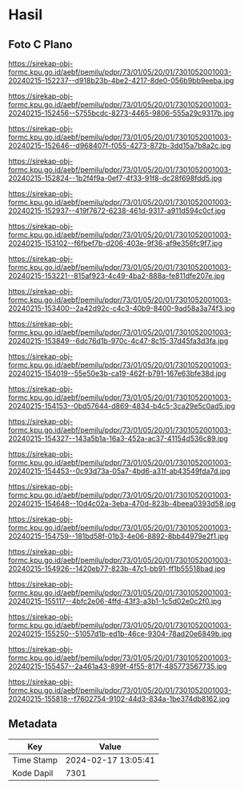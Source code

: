 # Hasil

## Foto C Plano

https://sirekap-obj-formc.kpu.go.id/aebf/pemilu/pdpr/73/01/05/20/01/7301052001003-20240215-152237--d918b23b-4be2-4217-8de0-056b9bb9eeba.jpg

https://sirekap-obj-formc.kpu.go.id/aebf/pemilu/pdpr/73/01/05/20/01/7301052001003-20240215-152456--5755bcdc-8273-4465-9806-555a29c9317b.jpg

https://sirekap-obj-formc.kpu.go.id/aebf/pemilu/pdpr/73/01/05/20/01/7301052001003-20240215-152646--d968407f-f055-4273-872b-3dd15a7b8a2c.jpg

https://sirekap-obj-formc.kpu.go.id/aebf/pemilu/pdpr/73/01/05/20/01/7301052001003-20240215-152824--1b2f4f9a-0ef7-4f33-91f8-dc28f698fdd5.jpg

https://sirekap-obj-formc.kpu.go.id/aebf/pemilu/pdpr/73/01/05/20/01/7301052001003-20240215-152937--419f7672-6238-461d-9317-a911d594c0cf.jpg

https://sirekap-obj-formc.kpu.go.id/aebf/pemilu/pdpr/73/01/05/20/01/7301052001003-20240215-153102--f6fbef7b-d206-403e-9f36-af9e356fc9f7.jpg

https://sirekap-obj-formc.kpu.go.id/aebf/pemilu/pdpr/73/01/05/20/01/7301052001003-20240215-153221--815af923-4c49-4ba2-888a-fe811dfe207e.jpg

https://sirekap-obj-formc.kpu.go.id/aebf/pemilu/pdpr/73/01/05/20/01/7301052001003-20240215-153400--2a42d92c-c4c3-40b9-8400-9ad58a3a74f3.jpg

https://sirekap-obj-formc.kpu.go.id/aebf/pemilu/pdpr/73/01/05/20/01/7301052001003-20240215-153849--6dc76d1b-970c-4c47-8c15-37d45fa3d3fa.jpg

https://sirekap-obj-formc.kpu.go.id/aebf/pemilu/pdpr/73/01/05/20/01/7301052001003-20240215-154019--55e50e3b-ca19-462f-b791-167e63bfe38d.jpg

https://sirekap-obj-formc.kpu.go.id/aebf/pemilu/pdpr/73/01/05/20/01/7301052001003-20240215-154153--0bd57644-d869-4834-b4c5-3ca29e5c0ad5.jpg

https://sirekap-obj-formc.kpu.go.id/aebf/pemilu/pdpr/73/01/05/20/01/7301052001003-20240215-154327--143a5b1a-16a3-452a-ac37-41154d536c89.jpg

https://sirekap-obj-formc.kpu.go.id/aebf/pemilu/pdpr/73/01/05/20/01/7301052001003-20240215-154453--0c93d73a-05a7-4bd6-a31f-ab43549fda7d.jpg

https://sirekap-obj-formc.kpu.go.id/aebf/pemilu/pdpr/73/01/05/20/01/7301052001003-20240215-154648--10d4c02a-3eba-470d-823b-4beea0393d58.jpg

https://sirekap-obj-formc.kpu.go.id/aebf/pemilu/pdpr/73/01/05/20/01/7301052001003-20240215-154759--181bd58f-01b3-4e06-8892-8bb44979e2f1.jpg

https://sirekap-obj-formc.kpu.go.id/aebf/pemilu/pdpr/73/01/05/20/01/7301052001003-20240215-154926--1420eb77-823b-47c1-bb91-ff1b55518bad.jpg

https://sirekap-obj-formc.kpu.go.id/aebf/pemilu/pdpr/73/01/05/20/01/7301052001003-20240215-155117--4bfc2e06-4ffd-43f3-a3b1-1c5d02e0c2f0.jpg

https://sirekap-obj-formc.kpu.go.id/aebf/pemilu/pdpr/73/01/05/20/01/7301052001003-20240215-155250--51057d1b-ed1b-46ce-9304-78ad20e6849b.jpg

https://sirekap-obj-formc.kpu.go.id/aebf/pemilu/pdpr/73/01/05/20/01/7301052001003-20240215-155457--2a461a43-899f-4f55-817f-485773567735.jpg

https://sirekap-obj-formc.kpu.go.id/aebf/pemilu/pdpr/73/01/05/20/01/7301052001003-20240215-155818--f7602754-9102-44d3-834a-1be374db8162.jpg


## Metadata

| Key        | Value               |
| ---------- | ------------------- |
| Time Stamp | 2024-02-17 13:05:41 |
| Kode Dapil | 7301                |



